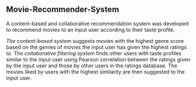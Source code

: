 <h2> Movie-Recommender-System </h2>

A content-based and collaborative recommendation system was developed to recommend movies to an input user according to their taste profile. 

*The content-based system* suggests movies with the highest genre score based on the genres of movies the input user has given the highest ratings to.
*The collaborative filtering system* finds other users with taste profiles similar to the input user using Pearson correlation between the ratings given by the input user and those by other users in the ratings database. The movies liked by users with the highest similarity are then suggested to the input user.
